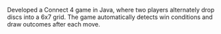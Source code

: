 Developed a Connect 4 game in Java, where two players alternately drop discs into a 6x7 grid. The game automatically detects win conditions and draw outcomes after each move.
